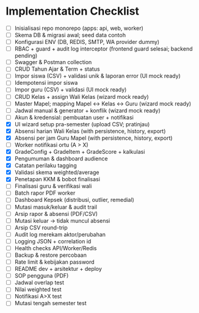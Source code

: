 # Implementation Checklist

- [ ] Inisialisasi repo monorepo (apps: api, web, worker)
- [ ] Skema DB & migrasi awal; seed data contoh
- [ ] Konfigurasi ENV (DB, REDIS, SMTP, WA provider dummy)
- [ ] RBAC + guard + audit log interceptor (frontend guard selesai; backend pending)
- [ ] Swagger & Postman collection
- [ ] CRUD Tahun Ajar & Term + status
- [ ] Impor siswa (CSV) + validasi unik & laporan error (UI mock ready)
- [ ] Idempotensi impor siswa
- [ ] Impor guru (CSV) + validasi (UI mock ready)
- [ ] CRUD Kelas + assign Wali Kelas (wizard mock ready)
- [ ] Master Mapel; mapping Mapel ↔ Kelas ↔ Guru (wizard mock ready)
- [ ] Jadwal manual & generator + konflik (wizard mock ready)
- [ ] Akun & kredensial: pembuatan user + notifikasi
- [x] UI wizard setup pra-semester (upload CSV; pratinjau)
- [x] Absensi harian Wali Kelas (with persistence, history, export)
- [x] Absensi per jam Guru Mapel (with persistence, history, export)
- [ ] Worker notifikasi ortu (A > X)
- [x] GradeConfig + GradeItem + GradeScore + kalkulasi
- [x] Pengumuman & dashboard audience
- [x] Catatan perilaku tagging
- [x] Validasi skema weighted/average
- [x] Penetapan KKM & bobot finalisasi
- [ ] Finalisasi guru & verifikasi wali
- [ ] Batch rapor PDF worker
- [ ] Dashboard Kepsek (distribusi, outlier, remedial)
- [ ] Mutasi masuk/keluar & audit trail
- [ ] Arsip rapor & absensi (PDF/CSV)
- [ ] Mutasi keluar → tidak muncul absensi
- [ ] Arsip CSV round-trip
- [ ] Audit log merekam aktor/perubahan
- [ ] Logging JSON + correlation id
- [ ] Health checks API/Worker/Redis
- [ ] Backup & restore percobaan
- [ ] Rate limit & kebijakan password
- [ ] README dev + arsitektur + deploy
- [ ] SOP pengguna (PDF)
- [ ] Jadwal overlap test
- [ ] Nilai weighted test
- [ ] Notifikasi A>X test
- [ ] Mutasi tengah semester test
